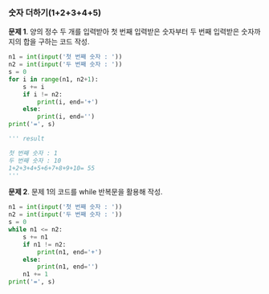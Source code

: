### 숫자 더하기(1+2+3+4+5)
**문제 1**. 양의 정수 두 개를 입력받아 첫 번째 입력받은 숫자부터 두 번째 입력받은 숫자까지의 합을 구하는 코드 작성.
```py
n1 = int(input('첫 번째 숫자 : '))
n2 = int(input('두 번째 숫자 : '))
s = 0
for i in range(n1, n2+1):
    s += i
    if i != n2:
        print(i, end='+')
    else:
        print(i, end='')
print('=', s)

''' result

첫 번째 숫자 : 1
두 번째 숫자 : 10
1+2+3+4+5+6+7+8+9+10= 55
'''
```
  
**문제 2**. 문제 1의 코드를 while 반복문을 활용해 작성.
```py
n1 = int(input('첫 번째 숫자 : '))
n2 = int(input('두 번째 숫자 : '))
s = 0
while n1 <= n2:
    s += n1
    if n1 != n2:
        print(n1, end='+')
    else:
        print(n1, end='')
    n1 += 1
print('=', s)
```